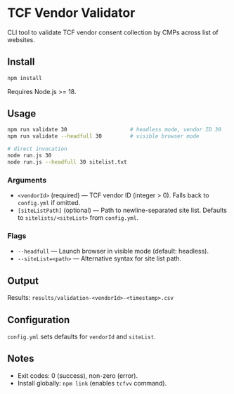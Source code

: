 # TCF Vendor Validator

CLI tool to validate TCF vendor consent collection by CMPs across list of websites.

## Install

```bash
npm install
```

Requires Node.js >= 18.

## Usage

```bash
npm run validate 30                    # headless mode, vendor ID 30
npm run validate --headfull 30         # visible browser mode

# direct invocation
node run.js 30
node run.js --headfull 30 sitelist.txt
```

### Arguments

- `<vendorId>` (required) — TCF vendor ID (integer > 0). Falls back to `config.yml` if omitted.
- `[siteListPath]` (optional) — Path to newline-separated site list. Defaults to `sitelists/<siteList>` from `config.yml`.

### Flags

- `--headfull` — Launch browser in visible mode (default: headless).
- `--siteList=<path>` — Alternative syntax for site list path.

## Output

Results: `results/validation-<vendorId>-<timestamp>.csv`

## Configuration

`config.yml` sets defaults for `vendorId` and `siteList`.

## Notes

- Exit codes: 0 (success), non-zero (error).
- Install globally: `npm link` (enables `tcfvv` command).